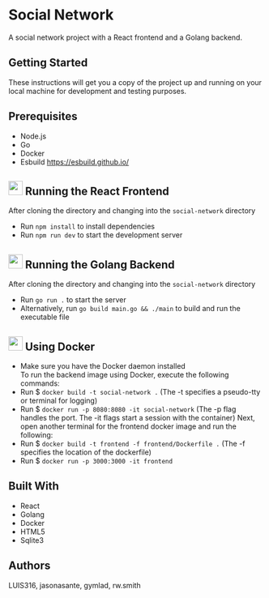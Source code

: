 # Social Network

A social network project with a React frontend and a Golang backend.

## Getting Started

These instructions will get you a copy of the project up and running on your local machine for development and testing purposes.

## Prerequisites

- Node.js
- Go
- Docker
- Esbuild https://esbuild.github.io/

## <img src="https://cdn4.iconfinder.com/data/icons/logos-3/600/React.js_logo-512.png" width="28"> Running the React Frontend

After cloning the directory and changing into the `social-network` directory

- Run `npm install` to install dependencies
- Run `npm run dev` to start the development server

## <img src="https://go.dev/blog/go-brand/Go-Logo/PNG/Go-Logo_LightBlue.png" width="28"> Running the Golang Backend

After cloning the directory and changing into the `social-network` directory

- Run `go run .` to start the server
- Alternatively, run `go build main.go && ./main` to build and run the executable file

## <img src="https://www.docker.com/wp-content/uploads/2022/03/vertical-logo-monochromatic.png" width="28"> Using Docker

- Make sure you have the Docker daemon installed
  </br>
  To run the backend image using Docker, execute the following commands:
- Run $ `docker build -t social-network .` (The -t specifies a pseudo-tty or terminal for logging)
- Run $ `docker run -p 8080:8080 -it social-network` (The -p flag handles the port. The -it flags start a session with the container)
  Next, open another terminal for the frontend docker image and run the following:
- Run $ `docker build -t frontend -f frontend/Dockerfile .` (The -f specifies the location of the dockerfile)
- Run $ `docker run -p 3000:3000 -it frontend`

## Built With

- React
- Golang
- Docker
- HTML5
- Sqlite3

## Authors

LUIS316, jasonasante, gymlad, rw.smith
